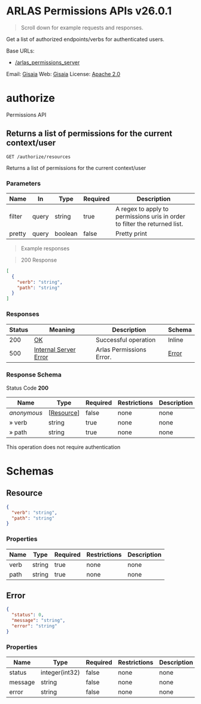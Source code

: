 <!-- Generator: Widdershins v4.0.1 -->

<h1 id="arlas-permissions-apis">ARLAS Permissions APIs v26.0.1</h1>

> Scroll down for example requests and responses.

Get a list of authorized endpoints/verbs for authenticated users.

Base URLs:

* <a href="/arlas_permissions_server">/arlas_permissions_server</a>

Email: <a href="mailto:contact@gisaia.com">Gisaia</a> Web: <a href="http://www.gisaia.com/">Gisaia</a> 
License: <a href="https://www.apache.org/licenses/LICENSE-2.0.html">Apache 2.0</a>

<h1 id="arlas-permissions-apis-authorize">authorize</h1>

Permissions API

## Returns a list of permissions for the current context/user

<a id="opIdget"></a>

`GET /authorize/resources`

Returns a list of permissions for the current context/user

<h3 id="returns-a-list-of-permissions-for-the-current-context/user-parameters">Parameters</h3>

|Name|In|Type|Required|Description|
|---|---|---|---|---|
|filter|query|string|true|A regex to apply to permissions uris in order to filter the returned list.|
|pretty|query|boolean|false|Pretty print|

> Example responses

> 200 Response

```json
[
  {
    "verb": "string",
    "path": "string"
  }
]
```

<h3 id="returns-a-list-of-permissions-for-the-current-context/user-responses">Responses</h3>

|Status|Meaning|Description|Schema|
|---|---|---|---|
|200|[OK](https://tools.ietf.org/html/rfc7231#section-6.3.1)|Successful operation|Inline|
|500|[Internal Server Error](https://tools.ietf.org/html/rfc7231#section-6.6.1)|Arlas Permissions Error.|[Error](#schemaerror)|

<h3 id="returns-a-list-of-permissions-for-the-current-context/user-responseschema">Response Schema</h3>

Status Code **200**

|Name|Type|Required|Restrictions|Description|
|---|---|---|---|---|
|*anonymous*|[[Resource](#schemaresource)]|false|none|none|
|» verb|string|true|none|none|
|» path|string|true|none|none|

<aside class="success">
This operation does not require authentication
</aside>

# Schemas

<h2 id="tocS_Resource">Resource</h2>
<!-- backwards compatibility -->
<a id="schemaresource"></a>
<a id="schema_Resource"></a>
<a id="tocSresource"></a>
<a id="tocsresource"></a>

```json
{
  "verb": "string",
  "path": "string"
}

```

### Properties

|Name|Type|Required|Restrictions|Description|
|---|---|---|---|---|
|verb|string|true|none|none|
|path|string|true|none|none|

<h2 id="tocS_Error">Error</h2>
<!-- backwards compatibility -->
<a id="schemaerror"></a>
<a id="schema_Error"></a>
<a id="tocSerror"></a>
<a id="tocserror"></a>

```json
{
  "status": 0,
  "message": "string",
  "error": "string"
}

```

### Properties

|Name|Type|Required|Restrictions|Description|
|---|---|---|---|---|
|status|integer(int32)|false|none|none|
|message|string|false|none|none|
|error|string|false|none|none|

